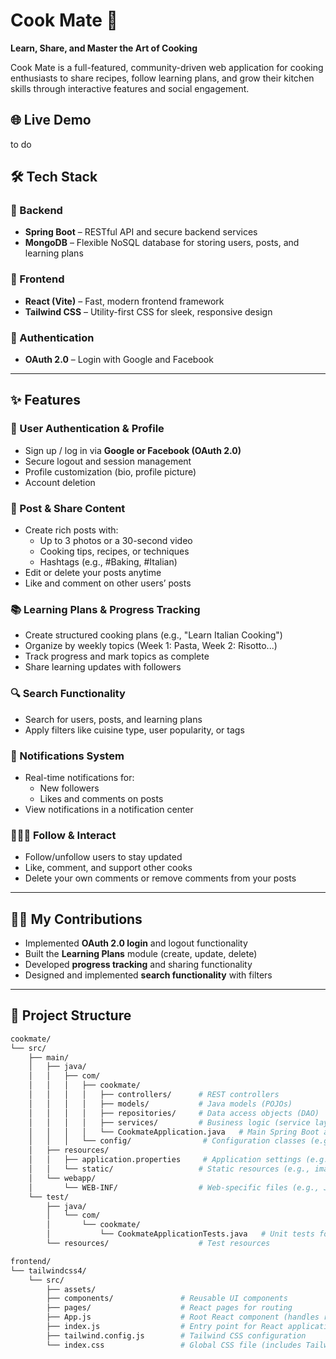 # Cook Mate 🍳  
**Learn, Share, and Master the Art of Cooking**

Cook Mate is a full-featured, community-driven web application for cooking enthusiasts to share recipes, follow learning plans, and grow their kitchen skills through interactive features and social engagement.

## 🌐 Live Demo  
to do

## 🛠️ Tech Stack

### 🔧 Backend
- **Spring Boot** – RESTful API and secure backend services
- **MongoDB** – Flexible NoSQL database for storing users, posts, and learning plans

### 🎨 Frontend
- **React (Vite)** – Fast, modern frontend framework
- **Tailwind CSS** – Utility-first CSS for sleek, responsive design

### 🔐 Authentication
- **OAuth 2.0** – Login with Google and Facebook

---

## ✨ Features

### 👤 User Authentication & Profile
- Sign up / log in via **Google or Facebook (OAuth 2.0)**
- Secure logout and session management
- Profile customization (bio, profile picture)
- Account deletion

### 📝 Post & Share Content
- Create rich posts with:
  - Up to 3 photos or a 30-second video
  - Cooking tips, recipes, or techniques
  - Hashtags (e.g., #Baking, #Italian)
- Edit or delete your posts anytime
- Like and comment on other users’ posts

### 📚 Learning Plans & Progress Tracking
- Create structured cooking plans (e.g., "Learn Italian Cooking")
- Organize by weekly topics (Week 1: Pasta, Week 2: Risotto...)
- Track progress and mark topics as complete
- Share learning updates with followers

### 🔍 Search Functionality
- Search for users, posts, and learning plans
- Apply filters like cuisine type, user popularity, or tags

### 🔔 Notifications System
- Real-time notifications for:
  - New followers
  - Likes and comments on posts
- View notifications in a notification center

### 🧑‍🤝‍🧑 Follow & Interact
- Follow/unfollow users to stay updated
- Like, comment, and support other cooks
- Delete your own comments or remove comments from your posts

---

## 👨‍💻 My Contributions

- Implemented **OAuth 2.0 login** and logout functionality
- Built the **Learning Plans** module (create, update, delete)
- Developed **progress tracking** and sharing functionality
- Designed and implemented **search functionality** with filters

---

## 📂 Project Structure

```bash
cookmate/
└── src/
    ├── main/
    │   ├── java/
    │   │   ├── com/
    │   │   │   ├── cookmate/
    │   │   │   │   ├── controllers/      # REST controllers
    │   │   │   │   ├── models/           # Java models (POJOs)
    │   │   │   │   ├── repositories/     # Data access objects (DAO)
    │   │   │   │   ├── services/         # Business logic (service layer)
    │   │   │   │   └── CookmateApplication.java   # Main Spring Boot application class
    │   │   │   └── config/                # Configuration classes (e.g., security, database)
    │   ├── resources/
    │   │   ├── application.properties     # Application settings (e.g., database, API settings)
    │   │   └── static/                   # Static resources (e.g., images, files)
    │   └── webapp/
    │       └── WEB-INF/                  # Web-specific files (e.g., JSP files, configurations)
    └── test/
        ├── java/
        │   └── com/
        │       └── cookmate/
        │           └── CookmateApplicationTests.java   # Unit tests for backend logic
        └── resources/                    # Test resources

frontend/
└── tailwindcss4/
    └── src/
        ├── assets/            
        ├── components/               # Reusable UI components
        ├── pages/                    # React pages for routing
        ├── App.js                    # Root React component (handles routing and layout)
        ├── index.js                  # Entry point for React application
        ├── tailwind.config.js        # Tailwind CSS configuration
        └── index.css                 # Global CSS file (includes Tailwind's utility classes)

